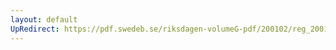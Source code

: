 ```yaml
---
layout: default
UpRedirect: https://pdf.swedeb.se/riksdagen-volumeG-pdf/200102/reg_200102/reg_200102_0563.pdf
---
```

